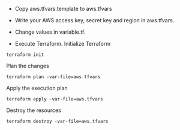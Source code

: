 - Copy aws.tfvars.template to aws.tfvars
- Write your AWS access key, secret key and region in aws.tfvars.
- Change values in variable.tf.


- Execute Terraform.
Initialize Terraform 
```
terraform init

```

 Plan the changes 
```
terraform plan -var-file=aws.tfvars

```

Apply the execution plan 
```
terraform apply -var-file=aws.tfvars
```

Destroy the resources
```
terraform destroy -var-file=aws.tfvars
```



